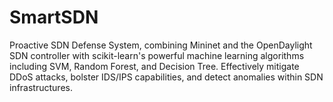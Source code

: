 # SmartSDN
Proactive SDN Defense System, combining Mininet and the OpenDaylight SDN controller with scikit-learn's powerful machine learning algorithms including SVM, Random Forest, and Decision Tree. Effectively mitigate DDoS attacks, bolster IDS/IPS capabilities, and detect anomalies within SDN infrastructures.

